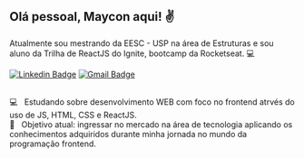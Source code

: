 ## Olá pessoal, Maycon aqui! ✌️
Atualmente sou mestrando da EESC - USP na área de Estruturas e sou aluno da Trilha de ReactJS do Ignite, bootcamp da Rocketseat. :computer:

[![Linkedin Badge](https://img.shields.io/badge/-MayconReisRosário-blue?style=flat-square&logo=Linkedin&logoColor=white&link=https://www.linkedin.com/in/mayconreisrosario//)](https://www.linkedin.com/in/mayconreisrosario/) 
[![Gmail Badge](https://img.shields.io/badge/-mayconrr13@gmail.com-c14438?style=flat-square&logo=Gmail&logoColor=white&link=mailto:mayconrr13@gmail.com)](mailto:mayconrr13@gmail.com)
  
  <br/> :computer: &nbsp; Estudando sobre desenvolvimento WEB com foco no frontend atrvés do uso de JS, HTML, CSS e ReactJS.
 <br /> :space_invader: &nbsp;  Objetivo atual: ingressar no mercado na área de tecnologia aplicando os conhecimentos adquiridos durante minha jornada no mundo da programação frontend.

<!--
**mayconrr13/mayconrr13** is a ✨ _special_ ✨ repository because its `README.md` (this file) appears on your GitHub profile.
